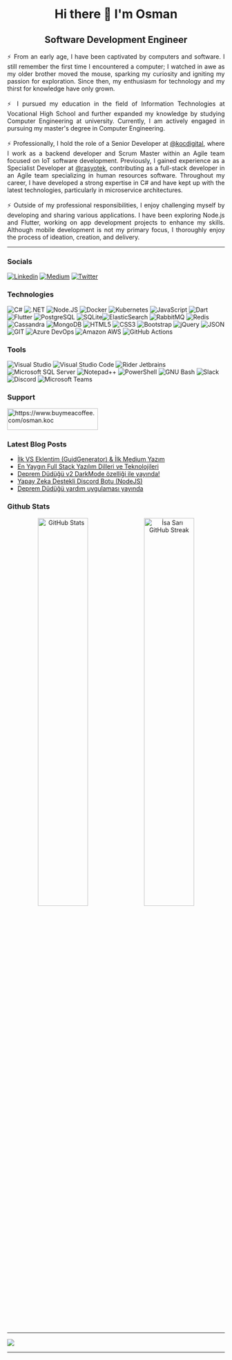 <h1 align="center"> Hi there 👋 I'm Osman</h1>
<h2 align="center"> Software Development Engineer </h2>
<p align="justify"> ⚡ From an early age, I have been captivated by computers and software. I still remember the first time I encountered a computer; I watched in awe as my older brother moved the mouse, sparking my curiosity and igniting my passion for exploration. Since then, my enthusiasm for technology and my thirst for knowledge have only grown.
 <br /><br />
 ⚡ I pursued my education in the field of Information Technologies at Vocational High School and further expanded my knowledge by studying Computer Engineering at university. Currently, I am actively engaged in pursuing my master's degree in Computer Engineering.
<br /><br />
 ⚡ Professionally, I hold the role of a Senior Developer at <a href="https://www.kocdigital.com/en-us/home" target="_blank">@kocdigital</a>, where I work as a backend developer and Scrum Master within an Agile team focused on IoT software development. Previously, I gained experience as a Specialist Developer at <a href="https://rasyotek.com.tr/" target="_blank">@rasyotek</a>, contributing as a full-stack developer in an Agile team specializing in human resources software. Throughout my career, I have developed a strong expertise in C# and have kept up with the latest technologies, particularly in microservice architectures.
<br /><br />
 ⚡ Outside of my professional responsibilities, I enjoy challenging myself by developing and sharing various applications. I have been exploring Node.js and Flutter, working on app development projects to enhance my skills. Although mobile development is not my primary focus, I thoroughly enjoy the process of ideation, creation, and delivery.
</p>
<hr>


<h3>Socials</h3>

 [![Linkedin](https://img.shields.io/badge/LinkedIn-0077B5?style=for-the-badge&logo=linkedin&logoColor=white)](https://linkedin.com/in/osman-koc) [![Medium](https://img.shields.io/badge/Medium-12100E?style=for-the-badge&logo=medium&logoColor=white)](https://medium.com/@osman.koc) [![Twitter](https://img.shields.io/badge/Twitter-1DA1F2?style=for-the-badge&logo=twitter&logoColor=white)](https://twitter.com/osmkoc) 


  
<h3>Technologies</h3>

![C#](https://img.shields.io/badge/C%23-239120?style=for-the-badge&logo=c-sharp&logoColor=white) ![.NET](https://img.shields.io/badge/.NET-5C2D91?style=for-the-badge&logo=.net&logoColor=white) ![Node.JS](https://img.shields.io/badge/Node.js-43853D?style=for-the-badge&logo=node.js&logoColor=white) ![Docker](https://img.shields.io/badge/docker-%230db7ed.svg?style=for-the-badge&logo=docker&logoColor=white) ![Kubernetes](https://img.shields.io/badge/kubernetes-%23326ce5.svg?style=for-the-badge&logo=kubernetes&logoColor=white) ![JavaScript](https://img.shields.io/badge/JavaScript-F7DF1E?style=for-the-badge&logo=javascript&logoColor=black) ![Dart](https://img.shields.io/badge/Dart-0175C2?style=for-the-badge&logo=dart&logoColor=white) ![Flutter](https://img.shields.io/badge/Flutter-02569B?style=for-the-badge&logo=flutter&logoColor=white) ![PostgreSQL](https://img.shields.io/badge/PostgreSQL-316192?style=for-the-badge&logo=postgresql&logoColor=white) ![SQLite](https://img.shields.io/badge/SQLite-07405E?style=for-the-badge&logo=sqlite&logoColor=white)![ElasticSearch](https://img.shields.io/badge/elastic%20search-005571?style=for-the-badge&logo=elasticsearch&logoColor=white) ![RabbitMQ](https://img.shields.io/badge/rabbitmq-%23FF6600.svg?&style=for-the-badge&logo=rabbitmq&logoColor=white) ![Redis](https://img.shields.io/badge/redis-%23DD0031.svg?&style=for-the-badge&logo=redis&logoColor=white) ![Cassandra](https://img.shields.io/badge/Cassandra-1287B1?style=for-the-badge&logo=apache%20cassandra&logoColor=white) ![MongoDB](https://img.shields.io/badge/MongoDB-4EA94B?style=for-the-badge&logo=mongodb&logoColor=white) ![HTML5](https://img.shields.io/badge/HTML5-E34F26?style=for-the-badge&logo=html5&logoColor=white) ![CSS3](https://img.shields.io/badge/CSS3-1572B6?style=for-the-badge&logo=css3&logoColor=white) ![Bootstrap](https://img.shields.io/badge/Bootstrap-563D7C?style=for-the-badge&logo=bootstrap&logoColor=white) ![jQuery](https://img.shields.io/badge/jQuery-0769AD?style=for-the-badge&logo=jquery&logoColor=white) ![JSON](https://img.shields.io/badge/json%20web%20tokens-323330?style=for-the-badge&logo=json-web-tokens&logoColor=pink) ![GIT](https://img.shields.io/badge/GIT-E44C30?style=for-the-badge&logo=git&logoColor=white) ![Azure DevOps](https://img.shields.io/badge/Azure_DevOps-0078D7?style=for-the-badge&logo=azure-devops&logoColor=white) ![Amazon AWS](https://img.shields.io/badge/Amazon_AWS-FF9900?style=for-the-badge&logo=amazonaws&logoColor=white) ![GitHub Actions](https://img.shields.io/badge/GitHub_Actions-2088FF?style=for-the-badge&logo=github-actions&logoColor=white)



<h3>Tools</h3>

![Visual Studio](https://img.shields.io/badge/Visual_Studio-5C2D91?style=for-the-badge&logo=visual%20studio&logoColor=white) ![Visual Studio Code](https://img.shields.io/badge/Visual_Studio_Code-0078D4?style=for-the-badge&logo=visual%20studio%20code&logoColor=white) ![Rider Jetbrains](https://img.shields.io/badge/Rider-000000.svg?style=for-the-badge&logo=Rider&logoColor=white&color=black&labelColor=crimson)  ![Microsoft SQL Server](https://img.shields.io/badge/Microsoft_SQL_Server-CC2927?style=for-the-badge&logo=microsoft-sql-server&logoColor=white) ![Notepad++](https://img.shields.io/badge/Notepad++-90E59A.svg?style=for-the-badge&logo=notepad%2B%2B&logoColor=black) ![PowerShell](https://img.shields.io/badge/powershell-5391FE?style=for-the-badge&logo=powershell&logoColor=white) ![GNU Bash](https://img.shields.io/badge/GNU%20Bash-4EAA25?style=for-the-badge&logo=GNU%20Bash&logoColor=white) ![Slack](https://img.shields.io/badge/Slack-4A154B?style=for-the-badge&logo=slack&logoColor=white) ![Discord](https://img.shields.io/badge/Discord-7289DA?style=for-the-badge&logo=discord&logoColor=white) ![Microsoft Teams](https://img.shields.io/badge/Microsoft_Teams-6264A7?style=for-the-badge&logo=microsoft-teams&logoColor=white)


<h3>Support</h3>
<p>
<a href="https://www.buymeacoffee.com/osman.koc"> <img align="center" src="https://cdn.buymeacoffee.com/buttons/v2/default-yellow.png" height="50" width="210" alt="https://www.buymeacoffee.com/osman.koc" /></a>
</p>

<h3>Latest Blog Posts</h3>
<p align="left">
 
<!-- BLOG-POST-LIST:START -->
- [İlk VS Eklentim &lpar;GuidGenerator&rpar; &amp; İlk Medium Yazım](https://osmkoc.com/ilk-vs-eklentim-guidgenerator-ilk-medium-yazim/)
- [En Yaygın Full Stack Yazılım Dilleri ve Teknolojileri](https://osmkoc.com/en-yaygin-full-stack-yazilim-dilleri-ve-teknolojileri/)
- [Deprem Düdüğü v2 DarkMode özelliği ile yayında!](https://osmkoc.com/deprem-dudugu-v2-dark-mode-ozelligi-ile-yayinda/)
- [Yapay Zeka Destekli Discord Botu &lpar;NodeJS&rpar;](https://osmkoc.com/yapay-zeka-destekli-discord-botu-nodejs/)
- [Deprem Düdüğü yardım uygulaması yayında](https://osmkoc.com/deprem-dudugu-yardim-uygulamasi-yayinda/)
<!-- BLOG-POST-LIST:END --> 
 
</p>


<h3>Github Stats</h3>
<div align="center">
    <img alt="GitHub Stats" width="48%" src="https://github-readme-stats.vercel.app/api?username=osman-koc&show_icons=true&theme=radical&count_private=true">
    <img alt="İsa Sarı GitHub Streak" width="48%" src="https://github-readme-streak-stats.herokuapp.com/?user=osman-koc&theme=algolia&hide_border=true">
</div>

<hr>

![](https://komarev.com/ghpvc/?username=osman-koc)

<hr>
